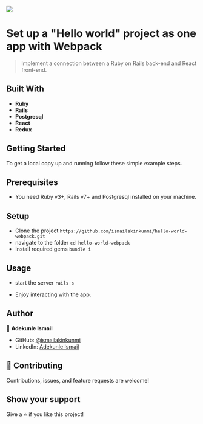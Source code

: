 ![](https://img.shields.io/badge/Microverse-blueviolet)

# Set up a "Hello world" project as one app with Webpack

> Implement a connection between a Ruby on Rails back-end and React front-end.

## Built With

- **Ruby**
- **Rails**
- **Postgresql**
- **React**
- **Redux**

## Getting Started

To get a local copy up and running follow these simple example steps.

## Prerequisites

- You need Ruby v3+, Rails v7+ and Postgresql installed on your machine.

## Setup

- Clone the project `https://github.com/ismailakinkunmi/hello-world-webpack.git`
- navigate to the folder `cd hello-world-webpack`
- Install required gems `bundle i`

## Usage

- start the server `rails s`

- Enjoy interacting with the app.

## Author

👤 **Adekunle Ismail**

- GitHub: [@ismailakinkunmi](https://github.com/ismailakinkunmi)
- LinkedIn: [Adekunle Ismail](https://www.linkedin.com/in/adismail4/)

## 🤝 Contributing

Contributions, issues, and feature requests are welcome!

## Show your support

Give a ⭐️ if you like this project!
